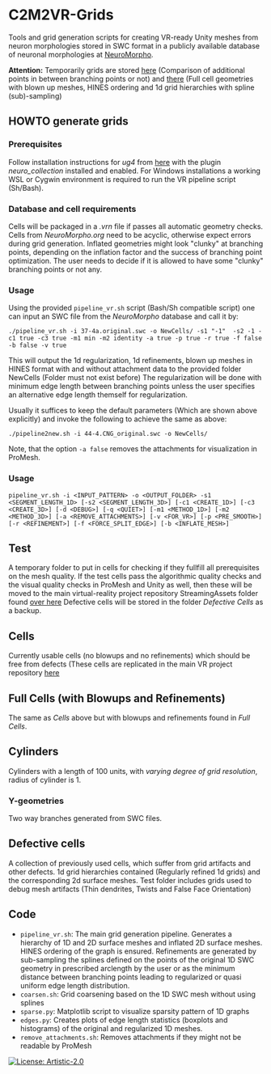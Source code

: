 # C2M2VR-Grids 
Tools and grid generation scripts for creating VR-ready Unity meshes from neuron morphologies stored in SWC format in a  publicly available database of neuronal morphologies at [NeuroMorpho](http://neuromorpho.org).

<strong>Attention:</strong> Temporarily grids are stored [here](https://temple.app.box.com/folder/116445648846) (Comparison of additional points in between branching points or not) and [there](https://temple.app.box.com/folder/116203752704) (Full cell geometries with blown up meshes, HINES ordering and 1d grid hierarchies with spline (sub)-sampling)

## HOWTO generate grids

### Prerequisites
Follow installation instructions for *ug4* from [here](https://github.com/ug4/ughub) with the plugin *neuro_collection* installed and enabled.
For Windows installations a working WSL or Cygwin environment is required to run the VR pipeline script (Sh/Bash).

### Database and cell requirements
Cells will be packaged in a *.vrn* file if passes all automatic geometry checks. Cells from *NeuroMorpho.org* need to be acyclic, otherwise expect errors during grid generation. Inflated geometries might look "clunky" at branching points, depending on the inflation factor and the success of branching point optimization. The user needs to decide if it is allowed to have some "clunky" branching points or not any.

### Usage
Using the provided `pipeline_vr.sh` script (Bash/Sh compatible script) one can input an SWC file from the *NeuroMorpho* database and call it by:

`./pipeline_vr.sh -i 37-4a.original.swc -o NewCells/ -s1 "-1"  -s2 -1 -c1 true -c3 true -m1 min -m2 identity -a true -p true -r true -f false -b false -v true`

This will output the 1d regularization, 1d refinements, blown up meshes in HINES format with and without attachment data to the provided folder NewCells (Folder must not exist before) The regularization will be done with minimum edge length between branching points unless the user specifies an alternative edge length themself for regularization.

Usually it suffices to keep the default parameters (Which are shown above explicitly) and invoke the following to achieve the same as above:

`./pipeline2new.sh -i 44-4.CNG_original.swc -o NewCells/`

Note, that the option `-a false` removes the attachments for visualization in ProMesh.

### Usage
`pipeline_vr.sh -i <INPUT_PATTERN> -o <OUTPUT_FOLDER> -s1 <SEGMENT_LENGTH_1D>
			 [-s2 <SEGMENT_LENGTH_3D>] [-c1 <CREATE_1D>] [-c3 <CREATE_3D>] [-d <DEBUG>] [-q <QUIET>]
			 [-m1 <METHOD_1D>] [-m2 <METHOD_3D>] [-a <REMOVE_ATTACHMENTS>] [-v <FOR_VR>]
			 [-p <PRE_SMOOTH>] [-r <REFINEMENT>] [-f <FORCE_SPLIT_EDGE>] [-b <INFLATE_MESH>]`

## Test
A temporary folder to put in cells for checking if they fullfill all prerequisites on the mesh quality.
 If the test cells pass the algorithmic quality checks and the visual quality checks in ProMesh and Unity as well, 
then these will be moved to the main virtual-reality project repository StreamingAssets folder found
 [over here](https://github.com/c2m2/virtual-reality/tree/development/Assets/StreamingAssets/NeuronalDynamics)
Defective cells will be stored in the folder *Defective Cells* as a backup.

## Cells 
Currently usable cells (no blowups and no refinements) which should be free from defects
 (These cells are replicated in the main VR project repository 
[here](https://github.com/c2m2/virtual-reality/tree/development/Assets/StreamingAssets/NeuronalDynamics)

## Full Cells (with Blowups and Refinements)
The same as *Cells* above but with blowups and refinements found in *Full Cells*.

## Cylinders 
Cylinders with a length of 100 units, with *varying degree of grid resolution*, radius of cylinder is 1.

### Y-geometries
Two way branches generated from SWC files.

## Defective cells
A collection of previously used cells, which suffer from grid artifacts and other defects. 1d grid hierarchies
contained (Regularly refined 1d grids) and the corresponding 2d surface meshes. Test folder includes grids
used to debug mesh artifacts (Thin dendrites, Twists and False Face Orientation)

## Code
- `pipeline_vr.sh`: The main grid generation pipeline. Generates a hierarchy of 1D
 and 2D surface meshes and inflated 2D surface meshes. HINES ordering of the graph
is ensured. Refinements are generated by sub-sampling the splines defined on the 
points of the original 1D SWC geometry in prescribed arclength by the user or as
the minimum distance between branching points leading to regularized or quasi 
uniform edge length distribution.
- `coarsen.sh`: Grid coarsening based on the 1D SWC mesh without using splines
- `sparse.py`: Matplotlib script to visualize sparsity pattern of 1D graphs
- `edges.py`: Creates plots of edge length statistics (boxplots and histograms)
of the original and regularized 1D meshes.
- `remove_attachments.sh`: Removes attachments if they might not be readable by ProMesh

[![License: Artistic-2.0](https://img.shields.io/badge/License-Artistic%202.0-0298c3.svg)](https://opensource.org/licenses/Artistic-2.0)
